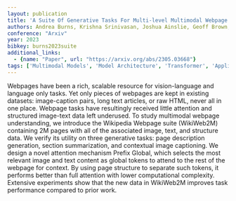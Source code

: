 ```yaml
---
layout: publication
title: 'A Suite Of Generative Tasks For Multi-level Multimodal Webpage Understanding'
authors: Andrea Burns, Krishna Srinivasan, Joshua Ainslie, Geoff Brown, Bryan A. Plummer, Kate Saenko, Jianmo Ni, Mandy Guo
conference: "Arxiv"
year: 2023
bibkey: burns2023suite
additional_links:
  - {name: "Paper", url: "https://arxiv.org/abs/2305.03668"}
tags: ['Multimodal Models', 'Model Architecture', 'Transformer', 'Applications', 'Attention Mechanism']
---
```

Webpages have been a rich, scalable resource for vision-language and language
only tasks. Yet only pieces of webpages are kept in existing datasets:
image-caption pairs, long text articles, or raw HTML, never all in one place.
Webpage tasks have resultingly received little attention and structured
image-text data left underused. To study multimodal webpage understanding, we
introduce the Wikipedia Webpage suite (WikiWeb2M) containing 2M pages with all
of the associated image, text, and structure data. We verify its utility on
three generative tasks: page description generation, section summarization, and
contextual image captioning. We design a novel attention mechanism Prefix
Global, which selects the most relevant image and text content as global tokens
to attend to the rest of the webpage for context. By using page structure to
separate such tokens, it performs better than full attention with lower
computational complexity. Extensive experiments show that the new data in
WikiWeb2M improves task performance compared to prior work.
